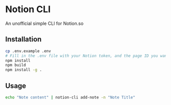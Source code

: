 # Notion CLI

An unofficial simple CLI for Notion.so

## Installation

```bash
cp .env.example .env
# Fill in the .env file with your Notion token, and the page ID you want to add notes to
npm install
npm build
npm install -g .
```

## Usage

```bash
echo "Note content" | notion-cli add-note -n "Note Title"
```
